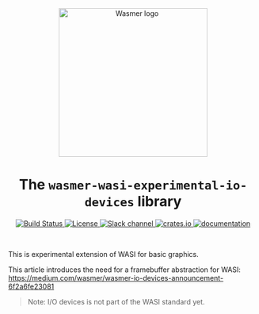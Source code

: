 <div align="center">
  <a href="https://wasmer.io" target="_blank" rel="noopener noreferrer">
    <img width="300" src="https://raw.githubusercontent.com/wasmerio/wasmer/master/assets/logo.png" alt="Wasmer logo">
  </a>

  <h1>The <code>wasmer-wasi-experimental-io-devices</code> library</h1>

  <p>
    <a href="https://github.com/wasmerio/wasmer/actions?query=workflow%3Abuild">
      <img src="https://github.com/wasmerio/wasmer/workflows/build/badge.svg?style=flat-square" alt="Build Status" />
    </a>
    <a href="https://github.com/wasmerio/wasmer/blob/master/LICENSE">
      <img src="https://img.shields.io/github/license/wasmerio/wasmer.svg?style=flat-square" alt="License" />
    </a>
    <a href="https://slack.wasmer.io">
      <img src="https://img.shields.io/static/v1?label=Slack&message=join%20chat&color=brighgreen&style=flat-square" alt="Slack channel" />
    </a>
    <a href="https://crates.io/crates/wasmer-wasi-experimental-io-devices">
      <img src="https://img.shields.io/crates/v/wasmer-wasi-experimental-io-devices.svg?style=flat-square" alt="crates.io" />
    </a>
    <a href="https://wasmerio.github.io/wasmer/crates/wasmer_wasi_experimental_io_devices/">
      <img src="https://img.shields.io/badge/documentation-read-informational?style=flat-square" alt="documentation" />
    </a>
  </p>
</div>

<br />

This is experimental extension of WASI for basic graphics.

This article introduces the need for a framebuffer abstraction for WASI:
https://medium.com/wasmer/wasmer-io-devices-announcement-6f2a6fe23081

> Note: I/O devices is not part of the WASI standard yet.
